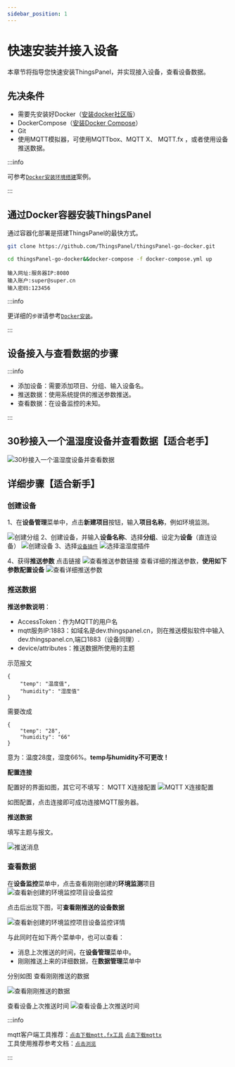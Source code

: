 ```yaml
---
sidebar_position: 1
---
```


# 快速安装并接入设备

本章节将指导您快速安装ThingsPanel，并实现接入设备，查看设备数据。
## 先决条件
* 需要先安装好Docker（[安装docker社区版](https://docs.docker.com/engine/installation/)）
* DockerCompose（[安装Docker Compose](https://docs.docker.com/compose/install/)）
* Git
* 使用MQTT模拟器，可使用MQTTbox、MQTT X、 MQTT.fx ，或者使用设备推送数据。

:::info

可参考[`Docker安装环境搭建`](./system-installation/docker_installation)案例。

:::

## 通过Docker容器安装ThingsPanel

通过容器化部署是搭建ThingsPanel的最快方式。

```bash title="第一步、获取docker-compose源码:" showLineNumbers
git clone https://github.com/ThingsPanel/thingsPanel-go-docker.git
```

```bash title="第二步、进入目录并启动服务:" showLineNumbers
cd thingsPanel-go-docker&&docker-compose -f docker-compose.yml up
```

```text title="第三步、登录:" showLineNumbers
输入网址:服务器IP:8080
输入账户:super@super.cn
输入密码:123456
```

:::info

更详细的`步骤`请参考[`Docker安装`](./system-installation/docker_installation)。

:::

## 设备接入与查看数据的步骤
:::info

- 添加设备：需要添加项目、分组、输入设备名。
- 推送数据：使用系统提供的推送参数推送。
- 查看数据：在设备监控的未知。 

:::
## 30秒接入一个温湿度设备并查看数据【适合老手】


![30秒接入一个温湿度设备并查看数据](./30s.gif)

## 详细步骤【适合新手】

### 创建设备

1、在**设备管理**菜单中，点击**新建项目**按钮，输入**项目名称**，例如环境监测。


![创建分组](./creategroup.png)
2、创建设备，并输入**设备名称**、选择**分组**、设定为**设备**（直连设备）
![创建设备](./createdevice.png)
3、选择[`设备插件`](../overview.md)
![选择温湿度插件](./selectplugin.png)

4、获得**推送参数**
点击链接
![查看推送参数链接](./gopushparameter.png)
查看详细的推送参数，**使用如下参数配置设备**
![查看详细推送参数](./pushparameter.png)

### 推送数据

**推送参数说明**：
- AccessToken：作为MQTT的用户名
- mqtt服务IP:1883：如域名是dev.thingspanel.cn，则在推送模拟软件中输入dev.thingspanel.cn,端口1883（设备同理）.
- device/attributes：推送数据所使用的主题
  
示范报文
```
{
    "temp": "温度值",
    "humidity": "湿度值"
}
```
需要改成
```
{
    "temp": "28",
    "humidity": "66"
}
```
意为：温度28度，湿度66%。**temp与humidity不可更改！**

**配置连接**

配置好的界面如图，其它可不填写：
MQTT X连接配置
![MQTT X连接配置](./mqttconnect.png)

如图配置，点击连接即可成功连接MQTT服务器。

**推送数据**

填写主题与报文。

![推送消息](./pushmessage.png)

### 查看数据

在**设备监控**菜单中，点击查看刚刚创建的**环境监测**项目
![查看新创建的环境监控项目设备监控](./gomonitor.png)

点击后出现下图，可**查看刚推送的设备数据**

![查看新创建的环境监控项目设备监控详情](./devicemonitor.png)

与此同时在如下两个菜单中，也可以查看：
- 消息上次推送的时间，在**设备管理**菜单中。
- 刚刚推送上来的详细数据，在**数据管理**菜单中

分别如图
查看刚刚推送的数据

![查看刚刚推送的数据](./datalog.png)

查看设备上次推送时间
![查看设备上次推送时间](./lastpush.png)


  

:::info

mqtt客户端工具推荐：[`点击下载mqtt.fx工具`](https://file.bemfa.com/hw/zip/mqtt/mqttfx1.7.1_windows_64.exe)  [`点击下载mqttx`](https://mqttx.app/)  
工具使用推荐参考文档：[`点击浏览`](https://cloud.tencent.com/developer/article/1662831)

:::


